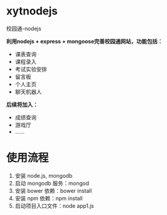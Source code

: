 # xytnodejs
校园通-nodejs

**利用nodejs + express + mongoose完善校园通网站，功能包括：**
- 课表查询
- 课程录入
- 考试实验安排
- 留言板
- 个人主页
- 聊天机器人

**后续将加入：**
- 成绩查询
- 游戏厅
- ......

# 使用流程
1. 安装 node.js, mongodb
2. 启动 mongodb 服务：mongod
3. 安装 bower 依赖：bower install
4. 安装 npm 依赖：npm install
5. 启动项目入口文件：node app1.js
